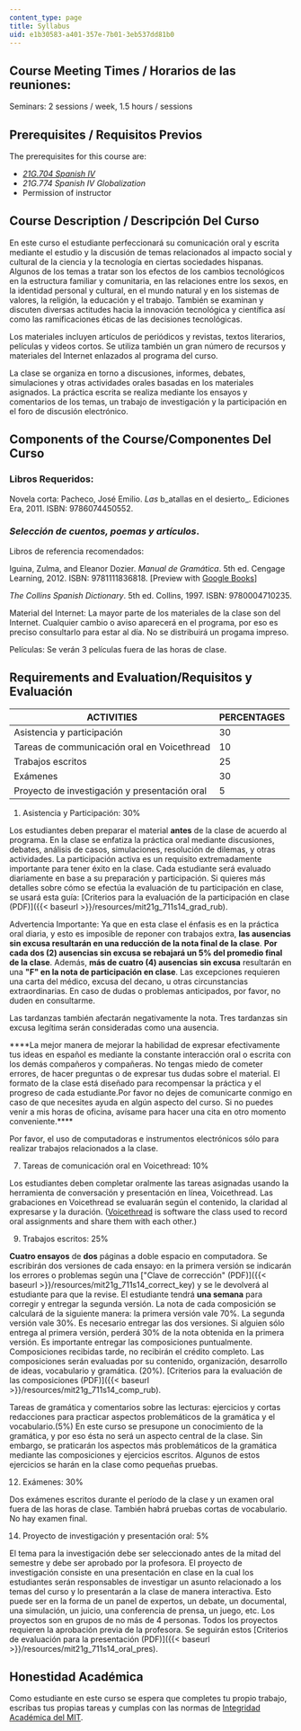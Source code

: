 ```yaml
---
content_type: page
title: Syllabus
uid: e1b30583-a401-357e-7b01-3eb537dd81b0
---
```


Course Meeting Times / Horarios de las reuniones:
-------------------------------------------------

Seminars: 2 sessions / week, 1.5 hours / sessions

Prerequisites / Requisitos Previos
----------------------------------

The prerequisites for this course are:

*   [_21G.704 Spanish IV_](/courses/21g-704-spanish-iv-spring-2005)
*   _21G.774 Spanish IV Globalization_
*   Permission of instructor

Course Description / Descripción Del Curso
------------------------------------------

En este curso el estudiante perfeccionará su comunicación oral y escrita mediante el estudio y la discusión de temas relacionados al impacto social y cultural de la ciencia y la tecnología en ciertas sociedades hispanas. Algunos de los temas a tratar son los efectos de los cambios tecnológicos en la estructura familiar y comunitaria, en las relaciones entre los sexos, en la identidad personal y cultural, en el mundo natural y en los sistemas de valores, la religión, la educación y el trabajo. También se examinan y discuten diversas actitudes hacia la innovación tecnológica y científica así como las ramificaciones éticas de las decisiones tecnológicas.

Los materiales incluyen artículos de periódicos y revistas, textos literarios, películas y videos cortos. Se utiliza también un gran número de recursos y materiales del Internet enlazados al programa del curso.

La clase se organiza en torno a discusiones, informes, debates, simulaciones y otras actividades orales basadas en los materiales asignados. La práctica escrita se realiza mediante los ensayos y comentarios de los temas, un trabajo de investigación y la participación en el foro de discusión electrónico.

Components of the Course/Componentes Del Curso
----------------------------------------------

### Libros Requeridos:

Novela corta: Pacheco, José Emilio. _Las_ b_atallas en el desierto_. Ediciones Era, 2011. ISBN: 9786074450552.

### _Selección de cuentos, poemas y artículos_.

Libros de referencia recomendados:

Iguina, Zulma, and Eleanor Dozier. _Manual de Gramática_. 5th ed. Cengage Learning, 2012. ISBN: 9781111836818. \[Preview with [Google Books](http://books.google.com/books?id=ct7-wUK5m1QC&pg=PAfrontcover)\]

_The Collins Spanish Dictionary_. 5th ed. Collins, 1997. ISBN: 9780004710235.

Material del Internet: La mayor parte de los materiales de la clase son del Internet. Cualquier cambio o aviso aparecerá en el programa, por eso es preciso consultarlo para estar al día. No se distribuirá un progama impreso.

Películas: Se verán 3 películas fuera de las horas de clase.

Requirements and Evaluation/Requisitos y Evaluación
---------------------------------------------------

| ACTIVITIES | PERCENTAGES |
| --- | --- |
| Asistencia y participación | 30 |
| Tareas de communicación oral en Voicethread | 10 |
| Trabajos escritos | 25 |
| Exámenes | 30 |
| Proyecto de investigación y presentación oral | 5 

1.  Asistencia y Participación: 30%

Los estudiantes deben preparar el material **antes** de la clase de acuerdo al programa. En la clase se enfatiza la práctica oral mediante discusiones, debates, análisis de casos, simulaciones, resolución de dilemas, y otras actividades. La participación activa es un requisito extremadamente importante para tener éxito en la clase. Cada estudiante será evaluado diariamente en base a su preparación y participación. Si quieres más detalles sobre cómo se efectúa la evaluación de tu participación en clase, se usará esta guía: [Criterios para la evaluación de la participación en clase (PDF)]({{< baseurl >}}/resources/mit21g_711s14_grad_rub).

Advertencia Importante: Ya que en esta clase el énfasis es en la práctica oral diaria, y esto es imposible de reponer con trabajos extra, **las ausencias sin excusa resultarán en una reducción de la nota final de la clase**. **Por cada dos (2) ausencias sin excusa se rebajará un 5% del promedio final de la clase**. Además, **más de cuatro (4) ausencias** **sin excusa** resultarán en una **"F" en la nota de participación en clase**. Las excepciones requieren una carta del médico, excusa del decano, u otras circunstancias extraordinarias. En caso de dudas o problemas anticipados, por favor, no duden en consultarme.

Las tardanzas también afectarán negativamente la nota. Tres tardanzas sin excusa legítima serán consideradas como una ausencia.

\*\*\*\*La mejor manera de mejorar la habilidad de expresar efectivamente tus ideas en español es mediante la constante interacción oral o escrita con los demás compañeros y compañeras. No tengas miedo de cometer errores, de hacer preguntas o de expresar tus dudas sobre el material. El formato de la clase está diseñado para recompensar la práctica y el progreso de cada estudiante.Por favor no dejes de comunicarte conmigo en caso de que necesites ayuda en algún aspecto del curso. Si no puedes venir a mis horas de oficina, avísame para hacer una cita en otro momento conveniente.\*\*\*\*

Por favor, el uso de computadoras e instrumentos electrónicos sólo para realizar trabajos relacionados a la clase.

7.  Tareas de comunicación oral en Voicethread: 10%

Los estudiantes deben completar oralmente las tareas asignadas usando la herramienta de conversación y presentación en línea, Voicethread. Las grabaciones en Voicethread se evaluarán según el contenido, la claridad al expresarse y la duración. ([Voicethread](http://voicethread.com/) is software the class used to record oral assignments and share them with each other.)

9.  Trabajos escritos: 25%

**Cuatro ensayos** de **dos** páginas a doble espacio en computadora. Se escribirán dos versiones de cada ensayo: en la primera versión se indicarán los errores o problemas según una ["Clave de corrección" (PDF)]({{< baseurl >}}/resources/mit21g_711s14_correct_key) y se le devolverá al estudiante para que la revise. El estudiante tendrá **una semana** para corregir y entregar la segunda versión. La nota de cada composición se calculará de la siguiente manera: la primera versión vale 70%. La segunda versión vale 30%. Es necesario entregar las dos versiones. Si alguien sólo entrega al primera versión, perderá 30% de la nota obtenida en la primera versión. Es importante entregar las composiciones puntualmente. Composiciones recibidas tarde, no recibirán el crédito completo. Las composiciones serán evaluadas por su contenido, organización, desarrollo de ideas, vocabulario y gramática. (20%). [Criterios para la evaluación de las composiciones (PDF)]({{< baseurl >}}/resources/mit21g_711s14_comp_rub).  

Tareas de gramática y comentarios sobre las lecturas: ejercicios y cortas redacciones para practicar aspectos problemáticos de la gramática y el vocabulario.(5%) En este curso se presupone un conocimiento de la gramática, y por eso ésta no será un aspecto central de la clase. Sin embargo, se praticarán los aspectos más problemáticos de la gramática mediante las composiciones y ejercicios escritos. Algunos de estos ejercicios se harán en la clase como pequeñas pruebas.

12.  Exámenes: 30%

Dos exámenes escritos durante el período de la clase y un examen oral fuera de las horas de clase. También habrá pruebas cortas de vocabulario. No hay examen final.

14.  Proyecto de investigación y presentación oral: 5%

El tema para la investigación debe ser seleccionado antes de la mitad del semestre y debe ser aprobado por la profesora. El proyecto de investigación consiste en una presentación en clase en la cual los estudiantes serán responsables de investigar un asunto relacionado a los temas del curso y lo presentarán a la clase de manera interactiva. Esto puede ser en la forma de un panel de expertos, un debate, un documental, una simulación, un juicio, una conferencia de prensa, un juego, etc. Los proyectos son en grupos de no más de 4 personas. Todos los proyectos requieren la aprobación previa de la profesora. Se seguirán estos [Criterios de evaluación para la presentación (PDF)]({{< baseurl >}}/resources/mit21g_711s14_oral_pres).

Honestidad Académica
--------------------

Como estudiante en este curso se espera que completes tu propio trabajo, escribas tus propias tareas y cumplas con las normas de [Integridad Académica del MIT](http://integrity.mit.edu/).